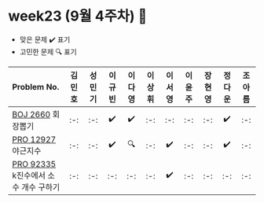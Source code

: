 # week23 (9월 4주차) :pencil:

- 맞은 문제 :heavy_check_mark: 표기
- 고민한 문제 :mag: 표기

| Problem No.                                                                                       | 김민호 | 성민기 | 이규빈 | 이다영 | 이상휘 | 이서영 | 이윤주 | 장현영 | 정다운 | 조아름 |
| :------------------------------------------------------------------------------------------------ | :----: | :----: | :----: | :----: | :----: | :----: | :----: | :----: | :----: | :----: |
| [BOJ 2660](https://www.acmicpc.net/problem/2660) 회장뽑기 |   :-:   |  :-:   |   :heavy_check_mark:   |   :heavy_check_mark:   |   :-:   |   :-:   |   :-:  |   :-:   |   :heavy_check_mark:   |   :-:  |
| [PRO 12927](https://school.programmers.co.kr/learn/courses/30/lessons/12927) 야근지수 |  :-:   |  :-:   |  :heavy_check_mark:   |   :mag:   |   :-:   |  :heavy_check_mark:   |  :-:  |   :-:   |  :heavy_check_mark:   |  :-:   |
| [PRO 92335](https://school.programmers.co.kr/learn/courses/30/lessons/92335) k진수에서 소수 개수 구하기 |   :-:   |  :-:   |   :-:   |  :-:   |   :-:   |   :heavy_check_mark:   |  :-:  |  :-:   |  :-:   |  :-:   |

